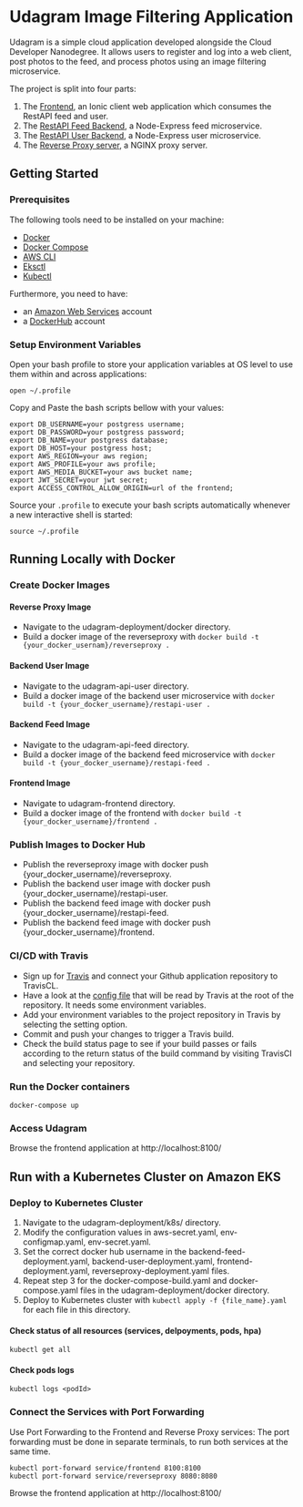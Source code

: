 # Udagram Image Filtering Application

Udagram is a simple cloud application developed alongside the Cloud Developer Nanodegree. It allows users to register and log into a web client, post photos to the feed, and process photos using an image filtering microservice.

The project is split into four parts:

1) The [Frontend](https://github.com/SwethaVipparla/udacity-cloud-project3/tree/master/udagram-frontend), an Ionic client web application which consumes the RestAPI feed and user.
2) The [RestAPI Feed Backend](https://github.com/SwethaVipparla/udacity-cloud-project3/tree/master/udagram-api-feed), a Node-Express feed microservice.
3) The [RestAPI User Backend](https://github.com/SwethaVipparla/udacity-cloud-project3/tree/master/udagram-api-user), a Node-Express user microservice.
4) The [Reverse Proxy server](https://github.com/SwethaVipparla/udacity-cloud-project3/tree/master/udagram-deployment/k8s), a NGINX proxy server.


## Getting Started

### Prerequisites
The following tools need to be installed on your machine:

* [Docker](https://www.docker.com/products/docker-desktop)
* [Docker Compose](https://docs.docker.com/compose/install/)
* [AWS CLI](https://aws.amazon.com/cli/)
* [Eksctl](https://docs.aws.amazon.com/eks/latest/userguide/getting-started-eksctl.html)
* [Kubectl](https://kubernetes.io/docs/tasks/tools/install-kubectl/)

Furthermore, you need to have:

* an [Amazon Web Services](https://signin.aws.amazon.com/signin?redirect_uri=https%3A%2F%2Fconsole.aws.amazon.com%2Fconsole%2Fhome%3Fstate%3DhashArgs%2523%26isauthcode%3Dtrue&client_id=arn%3Aaws%3Aiam%3A%3A015428540659%3Auser%2Fhomepage&forceMobileApp=0&code_challenge=SjSQjqJnJnk-FtLjh8d7giM0dF-fsHgNI94asx8NcxM&code_challenge_method=SHA-256) account
* a [DockerHub](https://hub.docker.com/) account

### Setup Environment Variables
Open your bash profile to store your application variables at OS level to use them within and across applications:

`open ~/.profile`

Copy and Paste the bash scripts bellow with your values:
```
export DB_USERNAME=your postgress username;
export DB_PASSWORD=your postgress password;
export DB_NAME=your postgress database;
export DB_HOST=your postgress host;
export AWS_REGION=your aws region;
export AWS_PROFILE=your aws profile;
export AWS_MEDIA_BUCKET=your aws bucket name;
export JWT_SECRET=your jwt secret;
export ACCESS_CONTROL_ALLOW_ORIGIN=url of the frontend;
```
Source your `.profile` to execute your bash scripts automatically whenever a new interactive shell is started:

`source ~/.profile`

## Running Locally with Docker 

### Create Docker Images

#### Reverse Proxy Image
* Navigate to the udagram-deployment/docker directory.
* Build a docker image of the reverseproxy with `docker build -t {your_docker_usernam}/reverseproxy .`

#### Backend User Image
* Navigate to the udagram-api-user directory.
* Build a docker image of the backend user microservice with `docker build -t {your_docker_username}/restapi-user .`

#### Backend Feed Image
* Navigate to the udagram-api-feed directory.
* Build a docker image of the backend feed microservice with `docker build -t {your_docker_username}/restapi-feed .`

#### Frontend Image
* Navigate to udagram-frontend directory.
* Build a docker image of the frontend with `docker build -t {your_docker_username}/frontend .`

### Publish Images to Docker Hub
* Publish the reverseproxy image with docker push {your_docker_username}/reverseproxy.
* Publish the backend user image with docker push {your_docker_username}/restapi-user.
* Publish the backend feed image with docker push {your_docker_username}/restapi-feed.
* Publish the backend feed image with docker push {your_docker_username}/frontend.

### CI/CD with Travis
* Sign up for [Travis](https://travis-ci.com/) and connect your Github application repository to TravisCL.
* Have a look at the [config file](https://github.com/SwethaVipparla/udacity-cloud-project3/blob/master/.travis.yml) that will be read by Travis at the root of the repository. It needs some environment variables.
* Add your environment variables to the project repository in Travis by selecting the setting option.
* Commit and push your changes to trigger a Travis build.
* Check the build status page to see if your build passes or fails according to the return status of the build command by visiting TravisCI and selecting your repository.

### Run the Docker containers
`docker-compose up`

### Access Udagram
Browse the frontend application at http://localhost:8100/

## Run with a Kubernetes Cluster on Amazon EKS

### Deploy to Kubernetes Cluster
1) Navigate to the udagram-deployment/k8s/ directory.
2) Modify the configuration values in aws-secret.yaml, env-configmap.yaml, env-secret.yaml.
3) Set the correct docker hub username in the backend-feed-deployment.yaml, backend-user-deployment.yaml, frontend-deployment.yaml, reverseproxy-deployment.yaml files.
4) Repeat step 3 for the docker-compose-build.yaml and docker-compose.yaml files in the udagram-deployment/docker directory.
5) Deploy to Kubernetes cluster with `kubectl apply -f {file_name}.yaml` for each file in this directory.

#### Check status of all resources (services, delpoyments, pods, hpa)
`kubectl get all`

#### Check pods logs
`kubectl logs <podId>`

### Connect the Services with Port Forwarding
Use Port Forwarding to the Frontend and Reverse Proxy services: The port forwarding must be done in separate terminals, to run both services at the same time.
```
kubectl port-forward service/frontend 8100:8100
kubectl port-forward service/reverseproxy 8080:8080
```
Browse the frontend application at http://localhost:8100/
